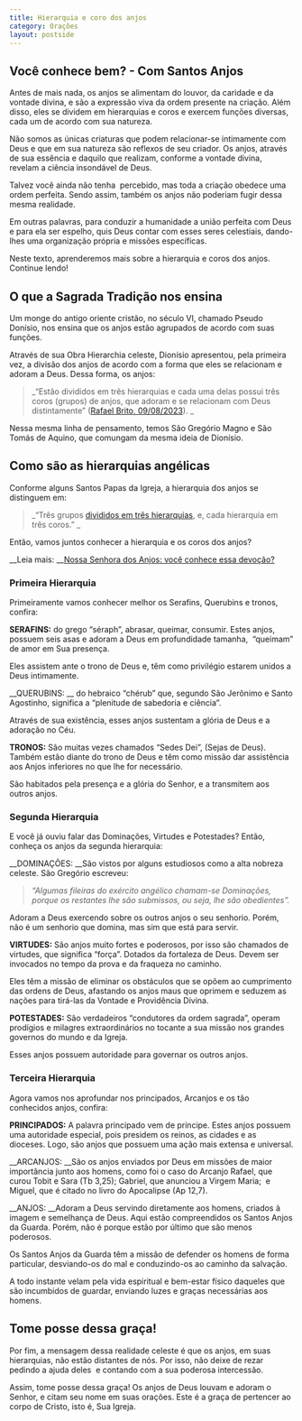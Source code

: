 ```yaml
---
title: Hierarquia e coro dos anjos
category: Orações
layout: postside
---
```


## Você conhece bem? - Com Santos Anjos 

Antes de mais nada, os anjos se alimentam do louvor, da caridade e da vontade divina, e são a expressão viva da ordem presente na criação. Além disso, eles se dividem em hierarquias e coros e exercem funções diversas, cada um de acordo com sua natureza.

Não somos as únicas criaturas que podem relacionar-se intimamente com Deus e que em sua natureza são reflexos de seu criador. Os anjos, através de sua essência e daquilo que realizam, conforme a vontade divina, revelam a ciência insondável de Deus.

Talvez você ainda não tenha  percebido, mas toda a criação obedece uma ordem perfeita. Sendo assim, também os anjos não poderiam fugir dessa mesma realidade.

Em outras palavras, para conduzir a humanidade a união perfeita com Deus e para ela ser espelho, quis Deus contar com esses seres celestiais, dando-lhes uma organização própria e missões específicas.

Neste texto, aprenderemos mais sobre a hierarquia e coros dos anjos. Continue lendo!

## __O que a Sagrada Tradição nos ensina__

Um monge do antigo oriente cristão, no século VI, chamado Pseudo Donísio, nos ensina que os anjos estão agrupados de acordo com suas funções.

Através de sua Obra Hierarchia celeste, Dionísio apresentou, pela primeira vez, a divisão dos anjos de acordo com a forma que eles se relacionam e adoram a Deus. Dessa forma, os anjos:

> _“Estão divididos em três hierarquias e cada uma delas possui três coros (grupos) de anjos, que adoram e se relacionam com Deus distintamente” ([Rafael Brito, 09/08/2023](https://rafaelbrito.com.br/a-hierarquia-dos-anjos-e-o-modo-da-adoracao-no-ceu/)). _

Nessa mesma linha de pensamento, temos São Gregório Magno e São Tomás de Aquino, que comungam da mesma ideia de Dionísio.

## __Como são as hierarquias angélicas__

Conforme alguns Santos Papas da Igreja, a hierarquia dos anjos se distinguem em:

> _“Três grupos [divididos em três hierarquias](https://formacao.cancaonova.com/igreja/catequese/conheca-hierarquias-e-os-coros-dos-anjos/), e, cada hierarquia em três coros.” _

Então, vamos juntos conhecer a hierarquia e os coros dos anjos?

__Leia mais: __[Nossa Senhora dos Anjos: você conhece essa devoção?](https://www.comsantosanjos.org.br/nossa-senhora-dos-anjos-voce-conhece-essa-devocao/)

### __Primeira Hierarquia__

Primeiramente vamos conhecer melhor os Serafins, Querubins e tronos, confira:

__SERAFINS:__ do grego “séraph”, abrasar, queimar, consumir. Estes anjos, possuem seis asas e adoram a Deus em profundidade tamanha,  “queimam” de amor em Sua presença.

Eles assistem ante o trono de Deus e, têm como privilégio estarem unidos a Deus intimamente.

__QUERUBINS: __ do hebraico “chérub” que, segundo São Jerônimo e Santo Agostinho, significa a “plenitude de sabedoria e ciência”.

Através de sua existência, esses anjos sustentam a glória de Deus e a adoração no Céu.

__TRONOS:__ São muitas vezes chamados “Sedes Dei”, (Sejas de Deus). Também estão diante do trono de Deus e têm como missão dar assistência aos Anjos inferiores no que lhe for necessário.

São habitados pela presença e a glória do Senhor, e a transmitem aos outros anjos.

### __Segunda Hierarquia__

E você já ouviu falar das Dominações, Virtudes e Potestades? Então, conheça os anjos da segunda hierarquia:

__DOMINAÇÕES: __São vistos por alguns estudiosos como a alta nobreza celeste. São Gregório escreveu:

> _“Algumas fileiras do exército angélico chamam-se Dominações, porque os restantes lhe são submissos, ou seja, lhe são obedientes”._

Adoram a Deus exercendo sobre os outros anjos o seu senhorio. Porém, não é um senhorio que domina, mas sim que está para servir.

__VIRTUDES:__ São anjos muito fortes e poderosos, por isso são chamados de virtudes, que significa “força”. Dotados da fortaleza de Deus. Devem ser invocados no tempo da prova e da fraqueza no caminho.

Eles têm a missão de eliminar os obstáculos que se opõem ao cumprimento das ordens de Deus, afastando os anjos maus que oprimem e seduzem as nações para tirá-las da Vontade e Providência Divina.

__POTESTADES:__ São verdadeiros “condutores da ordem sagrada”, operam prodígios e milagres extraordinários no tocante a sua missão nos grandes governos do mundo e da Igreja.

Esses anjos possuem autoridade para governar os outros anjos.

### __Terceira Hierarquia__

Agora vamos nos aprofundar nos principados, Arcanjos e os tão conhecidos anjos, confira:

__PRINCIPADOS:__ A palavra principado vem de príncipe. Estes anjos possuem uma autoridade especial, pois presidem os reinos, as cidades e as dioceses. Logo, são anjos que possuem uma ação mais extensa e universal.

__ARCANJOS: __São os anjos enviados por Deus em missões de maior importância junto aos homens, como foi o caso do Arcanjo Rafael, que curou Tobit e Sara (Tb 3,25); Gabriel, que anunciou a Virgem Maria;  e Miguel, que é citado no livro do Apocalipse (Ap 12,7).

__ANJOS: __Adoram a Deus servindo diretamente aos homens, criados à imagem e semelhança de Deus. Aqui estão compreendidos os Santos Anjos da Guarda. Porém, não é porque estão por último que são menos poderosos.

Os Santos Anjos da Guarda têm a missão de defender os homens de forma particular, desviando-os do mal e conduzindo-os ao caminho da salvação. 

A todo instante velam pela vida espiritual e bem-estar físico daqueles que são incumbidos de guardar, enviando luzes e graças necessárias aos homens.

## __Tome posse dessa graça!__

Por fim, a mensagem dessa realidade celeste é que os anjos, em suas hierarquias, não estão distantes de nós. Por isso, não deixe de rezar pedindo a ajuda deles  e contando com a sua poderosa intercessão.

Assim, tome posse dessa graça! Os anjos de Deus louvam e adoram o Senhor, e citam seu nome em suas orações. Este é a graça de pertencer ao corpo de Cristo, isto é, Sua Igreja.
